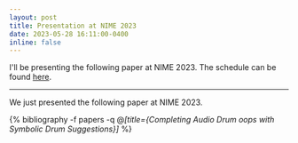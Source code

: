 ```yaml
---
layout: post
title: Presentation at NIME 2023
date: 2023-05-28 16:11:00-0400
inline: false
---
```


I'll be presenting the following paper at NIME 2023. The schedule can be found [here](https://www.nime2023.org/program).

*** 

We just presented the following paper at NIME 2023. 

<!-- _pages/publications.md -->
<div class="publications">

  {% bibliography -f papers -q @*[title={Completing Audio Drum oops with Symbolic Drum Suggestions}]* %}

</div>